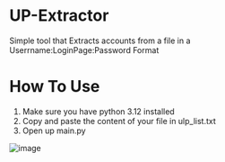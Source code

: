 # UP-Extractor
Simple tool that Extracts accounts from a file in a Userrname:LoginPage:Password Format

# How To Use

1. Make sure you have python 3.12 installed
2. Copy and paste the content of your file in ulp_list.txt
3. Open up main.py 

![image](https://github.com/user-attachments/assets/9d323a02-c8e5-4991-98ea-1f142d7c550a)
